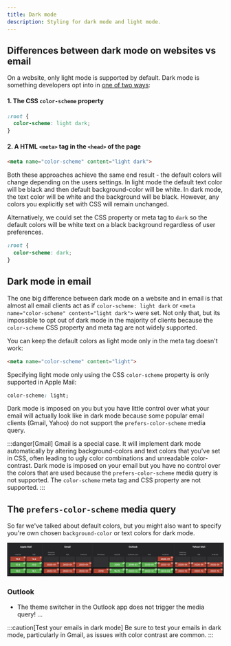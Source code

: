 ```yaml
---
title: Dark mode
description: Styling for dark mode and light mode.
---
```


## Differences between dark mode on websites vs email
On a website, only light mode is supported by default. Dark mode is something developers opt into in [one of two ways](https://web.dev/color-scheme/#the-color-scheme-meta-tag):

#### 1. The CSS `color-scheme` property

```css
:root {
  color-scheme: light dark;
}
```

#### 2. A HTML `<meta>` tag in the `<head>` of the page
```html
<meta name="color-scheme" content="light dark">
```

Both these approaches achieve the same end result - the default colors will change depending on the users settings. In light mode the default text color will be black and then default background-color will be white. In dark mode, the text color will be white and the background will be black. However, any colors you explicitly set with CSS will remain unchanged. 

Alternatively, we could set the CSS property or meta tag to `dark` so the default colors will be white text on a black background regardless of user preferences.

```css
:root {
  color-scheme: dark;
}
```

## Dark mode in email
The one big difference between dark mode on a website and in email is that almost all email clients act as if `color-scheme: light dark` or `<meta name="color-scheme" content="light dark">` were set. Not only that, but its impossible to opt out of dark mode in the majority of clients because the `color-scheme` CSS property and meta tag are not widely supported. 

You can keep the default colors as light mode only in the meta tag doesn't work:
```html
<meta name="color-scheme" content="light">
```

Specifying light mode only using the CSS `color-scheme` property is only supported in Apple Mail:
```css
color-scheme: light;
```
Dark mode is imposed on you but you have little control over what your email will actually look like in dark mode because some popular email clients (Gmail, Yahoo) do not support the `prefers-color-scheme` media query. 

:::danger[Gmail]
Gmail is a special case. It will implement dark mode automatically by altering background-colors and text colors that you've set in CSS, often leading to ugly color combinations and unreadable color-contrast. Dark mode is imposed on your email but you have no control over the colors that are used because the `prefers-color-scheme` media query is not supported. The `color-scheme` meta tag and CSS property are not supported. 
:::

## The `prefers-color-scheme` media query
So far we've talked about default colors, but you might also want to specify you're own chosen `background-color` or text colors for dark mode.

![](../../../assets/prefers-color-scheme-support.png)


### Outlook
- The theme switcher in the Outlook app does not trigger the media query! ...

:::caution[Test your emails in dark mode]
Be sure to test your emails in dark mode, particularly in Gmail, as issues with color contrast are common. 
:::